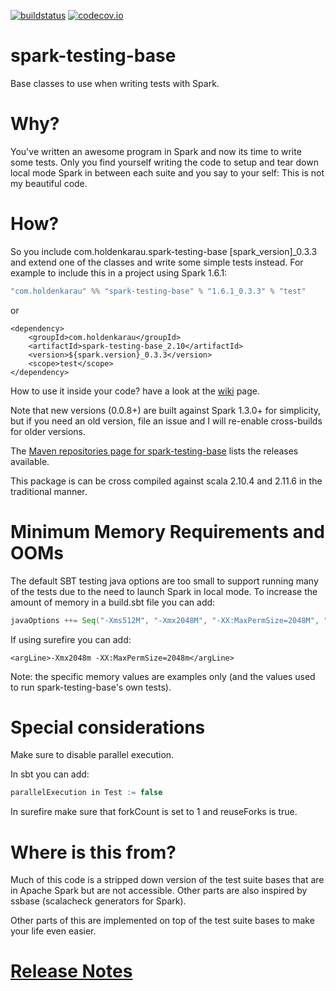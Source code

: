 [![buildstatus](https://travis-ci.org/holdenk/spark-testing-base.svg?branch=master)](https://travis-ci.org/holdenk/spark-testing-base)
[![codecov.io](http://codecov.io/github/holdenk/spark-testing-base/coverage.svg?branch=master)](http://codecov.io/github/holdenk/spark-testing-base?branch=master)

# spark-testing-base

Base classes to use when writing tests with Spark.

# Why?

You've written an awesome program in Spark and now its time to write some tests. Only you find yourself writing the code to setup and tear down local mode Spark in between each suite and you say to your self:
This is not my beautiful code.

# How?

So you include com.holdenkarau.spark-testing-base [spark_version]_0.3.3 and extend one of the classes and write some simple tests instead.  For example to include this in a project using Spark 1.6.1:

```scala
"com.holdenkarau" %% "spark-testing-base" % "1.6.1_0.3.3" % "test"
```

or

```
<dependency>
    <groupId>com.holdenkarau</groupId>
    <artifactId>spark-testing-base_2.10</artifactId>
    <version>${spark.version}_0.3.3</version>
    <scope>test</scope>
</dependency>
```

How to use it inside your code? have a look at the [wiki](https://github.com/holdenk/spark-testing-base/wiki) page.

Note that new versions (0.0.8+) are built against Spark 1.3.0+ for simplicity, but if you need an old version, file an issue and I will re-enable cross-builds for older versions.

The [Maven repositories page for spark-testing-base](https://mvnrepository.com/artifact/com.holdenkarau) lists the releases available.

This package is can be cross compiled against scala 2.10.4 and 2.11.6 in the traditional manner.

# Minimum Memory Requirements and OOMs

The default SBT testing java options are too small to support running many of the tests due to the need to launch Spark in local mode. To increase the amount of memory in a build.sbt file you can add:

```scala
javaOptions ++= Seq("-Xms512M", "-Xmx2048M", "-XX:MaxPermSize=2048M", "-XX:+CMSClassUnloadingEnabled")
```

If using surefire you can add:

```
<argLine>-Xmx2048m -XX:MaxPermSize=2048m</argLine>
```

Note: the specific memory values are examples only (and the values used to run spark-testing-base's own tests).

# Special considerations

Make sure to disable parallel execution.

In sbt you can add:

```scala
parallelExecution in Test := false
```

In surefire make sure that forkCount is set to 1 and reuseForks is true.

# Where is this from?

Much of this code is a stripped down version of the test suite bases that are in Apache Spark but are not accessible. Other parts are also inspired by ssbase (scalacheck generators for Spark).

Other parts of this are implemented on top of the test suite bases to make your life even easier.

# [Release Notes](RELEASE_NOTES.md)

